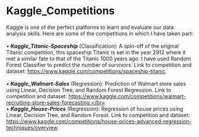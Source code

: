 # Kaggle_Competitions
Kaggle is one of the perfect platforms to learn and evaluate our data analysis skills. Here are some of the competitions in which I have taken part:</br> </br>
• ***Kaggle_Titanic-Spaceship*** (Classification): A spin-off of the original Titanic competition, this spaceship Titanic is set in the year 2912 where it met a similar fate to that of the Titanic 1000 years ago. I have used Random Forest Classifier to predict the number of survivors. Link to competition and dataset: https://www.kaggle.com/competitions/spaceship-titanic. </br> </br>
• ***Kaggle_Walmart-Sales*** (Regression): Prediction of Walmart store sales using Linear, Decision Tree, and Random Forest Regression. Link to competition and dataset: https://www.kaggle.com/competitions/walmart-recruiting-store-sales-forecasting.</br></br>
• ***Kaggle_House-Prices*** (Regression): Regression of house prices using Linear, Decision Tree, and Random Forest. Link to competition and dataset: https://www.kaggle.com/competitions/house-prices-advanced-regression-techniques/overview. </br></br>
